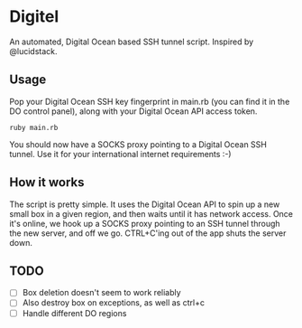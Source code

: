 # Digitel

An automated, Digital Ocean based SSH tunnel script. Inspired by
@lucidstack.

## Usage

Pop your Digital Ocean SSH key fingerprint in main.rb (you can find it
in the DO control panel), along with your Digital Ocean API access
token.

```
ruby main.rb
```

You should now have a SOCKS proxy pointing to a Digital Ocean SSH
tunnel. Use it for your international internet requirements :-)

## How it works

The script is pretty simple. It uses the Digital Ocean API to spin up a
new small box in a given region, and then waits until it has network
access. Once it's online, we hook up a SOCKS proxy pointing to an SSH
tunnel through the new server, and off we go. CTRL+C'ing out of the app
shuts the server down.

## TODO

- [ ] Box deletion doesn't seem to work reliably
- [ ] Also destroy box on exceptions, as well as ctrl+c
- [ ] Handle different DO regions
